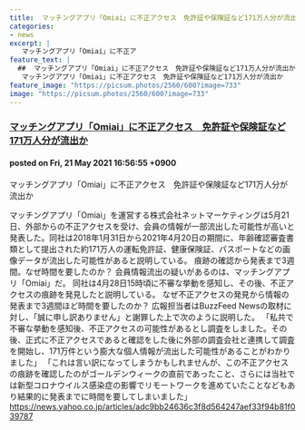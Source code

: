 ```yaml
---
title:  マッチングアプリ「Omiai」に不正アクセス　免許証や保険証など171万人分が流出か  
categories:
- news
excerpt: |
   マッチングアプリ「Omiai」に不正ア
feature_text: |
  ##  マッチングアプリ「Omiai」に不正アクセス　免許証や保険証など171万人分が流出か  
   マッチングアプリ「Omiai」に不正アクセス　免許証や保険証など171万人分が流出か  
feature_image: "https://picsum.photos/2560/600?image=733"
image: "https://picsum.photos/2560/600?image=733"
---
```


### [ マッチングアプリ「Omiai」に不正アクセス　免許証や保険証など171万人分が流出か  ](https://egg.5ch.net/test/read.cgi/bizplus/1621583815/)
#### posted on Fri, 21 May 2021 16:56:55  +0900

 マッチングアプリ「Omiai」に不正アクセス　免許証や保険証など171万人分が流出か  

<!--more-->


 マッチングアプリ「Omiai」を運営する株式会社ネットマーケティングは5月21日、外部からの不正アクセスを受け、会員の情報が一部流出した可能性が高いと発表した。同社は2018年1月31日から2021年4月20日の期間に、年齢確認審査書類として提出された約171万人の運転免許証、健康保険証、パスポートなどの画像データが流出した可能性があると説明している。            痕跡の確認から発表まで3週間。なぜ時間を要したのか？      会員情報流出の疑いがあるのは、マッチングアプリ「Omiai」だ。            同社は4月28日15時頃に不審な挙動を感知し、その後、不正アクセスの痕跡を発見したと説明している。            なぜ不正アクセスの発見から情報の発表まで3週間ほど時間を要したのか？            広報担当者はBuzzFeed Newsの取材に対し、「誠に申し訳ありません」と謝罪した上で次のように説明した。            「私共で不審な挙動を感知後、不正アクセスの可能性があるとし調査をしました。その後、正式に不正アクセスであると確認をした後に外部の調査会社と連携して調査を開始し、171万件という膨大な個人情報が流出した可能性があることがわかりました」            「これは言い訳になってしまうかもしれませんが、この不正アクセスの痕跡を確認したのがゴールデンウィークの直前であったこと、さらには当社では新型コロナウイルス感染症の影響でリモートワークを進めていたことなどもあり結果的に発表までに時間を要してしまいました」      https://news.yahoo.co.jp/articles/adc9bb24636c3f8d564247aef33f94b81f039787 

